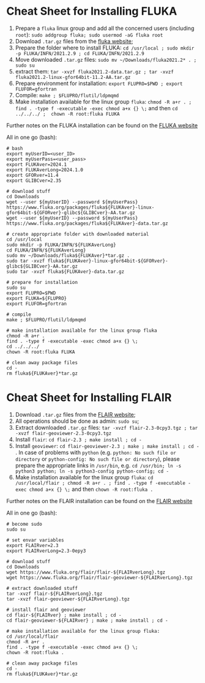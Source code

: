 # Cheat Sheet for Installing FLUKA
1. Prepare a `fluka` linux group and add all the concerned users (including `root`): `sudo addgroup fluka; sudo usermod -aG fluka root`
1. Download `.tar.gz` files from the [fluka website](https://www.fluka.org/fluka.php?id=download&sub=packages_ok);
1. Prepare the folder where to install FLUKA: `cd /usr/local ; sudo mkdir -p FLUKA/INFN/2021.2.9 ; cd FLUKA/INFN/2021.2.9`
1. Move downloaded `.tar.gz` files: `sudo mv ~/Downloads/fluka2021.2* . ; sudo su`
1. extract them: `tar -xvzf fluka2021.2-data.tar.gz ; tar -xvzf fluka2021.2-linux-gfor64bit-11.2-AA.tar.gz`
1. Prepare environment for installation: `export FLUPRO=$PWD ; export FLUFOR=gfortran`
1. Compile: `make ; $FLUPRO/flutil/ldpmqmd`
1. Make installation available for the linux group `fluka`: `chmod -R a+r . ; find . -type f -executable -exec chmod a+x {} \;` and then `cd ../../../ ;  chown -R root:fluka FLUKA`

Further notes on the FLUKA installation can be found on the [FLUKA website](http://www.fluka.org/fluka.php?id=ins_run&mm2=3)

All in one go (bash):
```
# bash
export myUserID=<user_ID>
export myUserPass=<user_pass>
export FLUKAver=2024.1
export FLUKAverLong=2024.1.0
export GFORver=11.4
export GLIBCver=2.35

# download stuff
cd Downloads
wget --user ${myUserID} --password ${myUserPass} https://www.fluka.org/packages/fluka${FLUKAver}-linux-gfor64bit-${GFORver}-glibc${GLIBCver}-AA.tar.gz
wget --user ${myUserID} --password ${myUserPass} https://www.fluka.org/packages/fluka${FLUKAver}-data.tar.gz

# create appropriate folder with downloaded material
cd /usr/local
sudo mkdir -p FLUKA/INFN/${FLUKAverLong}
cd FLUKA/INFN/${FLUKAverLong}
sudo mv ~/Downloads/fluka${FLUKAver}*tar.gz .
sudo tar -xvzf fluka${FLUKAver}-linux-gfor64bit-${GFORver}-glibc${GLIBCver}-AA.tar.gz
sudo tar -xvzf fluka${FLUKAver}-data.tar.gz

# prepare for installation
sudo su
export FLUPRO=$PWD
export FLUKA=${FLUPRO}
export FLUFOR=gfortran

# compile
make ; $FLUPRO/flutil/ldpmqmd

# make installation available for the linux group fluka
chmod -R a+r .
find . -type f -executable -exec chmod a+x {} \;
cd ../../../
chown -R root:fluka FLUKA

# clean away package files
cd -
rm fluka${FLUKAver}*tar.gz
```

# Cheat Sheet for Installing FLAIR
1. Download `.tar.gz` files from the [FLAIR website](https://www.fluka.org/flair/download.html);
1. All operations should be done as admin: `sudo su`;
1. Extract downloaded `.tar.gz` files: `tar -xvzf flair-2.3-0cpy3.tgz ; tar -xvzf flair-geoviewer-2.3-0cpy3.tgz`
1. Install `flair`: `cd flair-2.3 ; make install ; cd -`
1. Install `geoviewer`: `cd flair-geoviewer-2.3 ; make ; make install ; cd -` . In case of problems with `python` (e.g. `python: No such file or directory` or `python-config: No such file or directory`), please prepare the appropriate links in `/usr/bin`, e.g. `cd /usr/bin; ln -s python3 python; ln -s python3-config python-config; cd -`
1. Make installation available for the linux group `fluka`: `cd /usr/local/flair ; chmod -R a+r . ; find . -type f -executable -exec chmod a+x {} \;` and then `chown -R root:fluka .`

Further notes on the FLAIR installation can be found on the [FLAIR website](https://www.fluka.org/flair/download.html)

All in one go (bash):
```
# become sudo
sudo su

# set envar variables
export FLAIRver=2.3
export FLAIRverLong=2.3-0epy3

# download stuff
cd Downloads
wget https://www.fluka.org/flair/flair-${FLAIRverLong}.tgz
wget https://www.fluka.org/flair/flair-geoviewer-${FLAIRverLong}.tgz

# extract downloaded stuff
tar -xvzf flair-${FLAIRverLong}.tgz
tar -xvzf flair-geoviewer-${FLAIRverLong}.tgz

# install flair and geoviewer
cd flair-${FLAIRver} ; make install ; cd -
cd flair-geoviewer-${FLAIRver} ; make ; make install ; cd -

# make installation available for the linux group fluka:
cd /usr/local/flair
chmod -R a+r .
find . -type f -executable -exec chmod a+x {} \;
chown -R root:fluka .

# clean away package files
cd -
rm fluka${FLUKAver}*tar.gz
```

